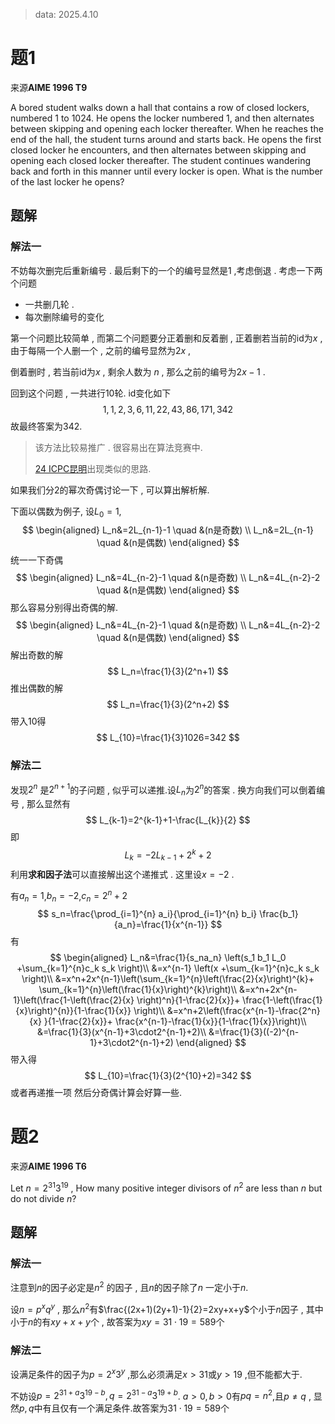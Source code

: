 > data: 2025.4.10

# 题1

来源**AIME 1996 T9**

A bored student walks down a hall that contains a row of closed lockers, numbered 1 to 1024. He opens the locker numbered 1, and then alternates between skipping and opening each locker thereafter. When he reaches the end of the hall, the student turns around and starts back. He opens the first closed locker he encounters, and then alternates between skipping and opening each closed locker thereafter. The student continues wandering back and forth in this manner until every locker is open. What is the number of the last locker he opens?

## 题解

### 解法一

不妨每次删完后重新编号 . 最后剩下的一个的编号显然是1 ,考虑倒退 . 考虑一下两个问题 

+ 一共删几轮 .
+ 每次删除编号的变化

第一个问题比较简单 , 而第二个问题要分正着删和反着删 , 正着删若当前的id为$x$ ,由于每隔一个人删一个 , 之前的编号显然为$2x$ , 

倒着删时 , 若当前id为$x$ , 剩余人数为 $n$ , 那么之前的编号为$2x-1$ . 

回到这个问题 , 一共进行10轮. id变化如下
$$
1 ,1,2,3,6,11,22,43,86,171,342
$$
故最终答案为342.

> 该方法比较易推广 . 很容易出在算法竞赛中.
>
> [24 ICPC昆明](https://codeforces.com/gym/105588/problem/C)出现类似的思路.

如果我们分2的幂次奇偶讨论一下 , 可以算出解析解.

下面以偶数为例子, 设$L_0=1$, 
$$
\begin{aligned}
L_n&=2L_{n-1}-1 \quad &(n是奇数) \\
L_n&=2L_{n-1} \quad &(n是偶数)
\end{aligned}
$$
统一一下奇偶 
$$
\begin{aligned}
L_n&=4L_{n-2}-1 \quad &(n是奇数) \\
L_n&=4L_{n-2}-2 \quad &(n是偶数)
\end{aligned}
$$
那么容易分别得出奇偶的解.
$$
\begin{aligned}
L_n&=4L_{n-2}-1 \quad &(n是奇数) \\
L_n&=4L_{n-2}-2 \quad &(n是偶数)
\end{aligned}
$$
解出奇数的解
$$
L_n=\frac{1}{3}(2^n+1)
$$
推出偶数的解
$$
L_n=\frac{1}{3}(2^n+2)
$$
带入10得
$$
L_{10}=\frac{1}{3}1026=342
$$

### 解法二

发现$2^n$ 是$2^{n+1}$的子问题 , 似乎可以递推.设$L_n$为$2^n$的答案  . 换方向我们可以倒着编号 , 那么显然有
$$
L_{k-1}=2^{k-1}+1-\frac{L_{k}}{2}
$$
即
$$
L_k=-2L_{k-1}+2^k+2
$$
利用**求和因子法**可以直接解出这个递推式 . 这里设$x=-2$ .

有$a_n=1$,$b_n=-2$,$c_n=2^n+2$
$$
s_n=\frac{\prod_{i=1}^{n} a_i}{\prod_{i=1}^{n} b_i} \frac{b_1}{a_n}=\frac{1}{x^{n-1}}
$$
有
$$
\begin{aligned}
L_n&=\frac{1}{s_na_n} \left(s_1 b_1 L_0 +\sum_{k=1}^{n}c_k s_k \right)\\
&=x^{n-1} \left(x +\sum_{k=1}^{n}c_k s_k \right)\\
&=x^n+2x^{n-1}\left(\sum_{k=1}^{n}\left(\frac{2}{x}\right)^{k}+ \sum_{k=1}^{n}\left(\frac{1}{x}\right)^{k}\right)\\
&=x^n+2x^{n-1}\left(\frac{1-\left(\frac{2}{x} \right)^n}{1-\frac{2}{x}}+ \frac{1-\left(\frac{1}{x}\right)^{n}}{1-\frac{1}{x}} \right)\\
&=x^n+2\left(\frac{x^{n-1}-\frac{2^n}{x} }{1-\frac{2}{x}}+ \frac{x^{n-1}-\frac{1}{x}}{1-\frac{1}{x}}\right)\\
&=\frac{1}{3}(x^{n-1}+3\cdot2^{n-1}+2)\\
&=\frac{1}{3}((-2)^{n-1}+3\cdot2^{n-1}+2)
\end{aligned}
$$
带入得
$$
L_{10}=\frac{1}{3}(2^{10}+2)=342
$$
或者再递推一项 然后分奇偶计算会好算一些.

# 题2

来源**AIME 1996 T6**

Let $n=2^{31}3^{19}$ ,  How many positive integer divisors of $n^2$ are less than $n$ but do not divide $n$?

## 题解

### 解法一

注意到$n$的因子必定是$n^2$ 的因子 , 且$n$的因子除了$n$ 一定小于$n$. 

设$n=p^{x}q^{y}$ , 那么$n^2$有$\frac{(2x+1)(2y+1)-1}{2}=2xy+x+y$个小于$n$因子 , 其中小于$n$的有$xy+x+y$个  , 故答案为$xy=31\cdot 19=589$个

###  解法二

设满足条件的因子为$p=2^{x}3^{y}$ ,那么必须满足$x>31$或$y>19$ ,但不能都大于.

不妨设$p=2^{31+a}3^{19-b} , q=2^{31-a}3^{19+b}$. $a>0,b>0$有$pq=n^2$,且$p\neq q$ , 显然$p,q$中有且仅有一个满足条件.故答案为$31\cdot19=589$个



